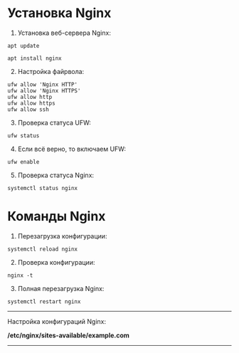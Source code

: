 <!-- TITLE: Nginx -->
<!-- SUBTITLE: A quick summary of Nginx -->


# Установка Nginx

1. Установка веб-сервера Nginx:

`apt update`

`apt install nginx`

2. Настройка файрвола:

```text
ufw allow 'Nginx HTTP'
ufw allow 'Nginx HTTPS'
ufw allow http
ufw allow https
ufw allow ssh
```

3. Проверка статуса UFW:

`ufw status`

4. Если всё верно, то включаем UFW:

`ufw enable`

5. Проверка статуса Nginx:

`systemctl status nginx`


# Команды Nginx

1. Перезагрузка конфигурации:

`systemctl reload nginx`

2. Проверка конфигурации:

`nginx -t`

3. Полная перезагрузка Nginx:

`systemctl restart nginx`


-----


Настройка конфигураций Nginx:

**/etc/nginx/sites-available/example.com**



-----


